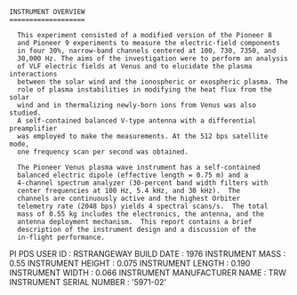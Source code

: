 
 
    INSTRUMENT OVERVIEW
    ===================
 
      This experiment consisted of a modified version of the Pioneer 8 
      and Pioneer 9 experiments to measure the electric-field components 
      in four 30%, narrow-band channels centered at 100, 730, 7350, and 
      30,000 Hz. The aims of the investigation were to perform an analysis 
      of VLF electric fields at Venus and to elucidate the plasma interactions 
      between the solar wind and the ionospheric or exospheric plasma. The 
      role of plasma instabilities in modifying the heat flux from the solar 
      wind and in thermalizing newly-born ions from Venus was also studied. 
      A self-contained balanced V-type antenna with a differential preamplifier 
      was employed to make the measurements. At the 512 bps satellite mode, 
      one frequency scan per second was obtained.
      
      The Pioneer Venus plasma wave instrument has a self-contained
      balanced electric dipole (effective length = 0.75 m) and a
      4-channel spectrum analyzer (30-percent band width filters with
      center frequencies at 100 Hz, 5.4 kHz, and 30 kHz).  The
      channels are continuously active and the highest Orbiter
      telemetry rate (2048 bps) yields 4 spectral scans/s.  The total
      mass of 0.55 kg includes the electronics, the antenna, and the
      antenna deployment mechanism.  This report contains a brief
      description of the instrument design and a discussion of the
      in-flight performance.
 
 PI PDS USER ID                : RSTRANGEWAY
 BUILD DATE                    : 1976
 INSTRUMENT MASS               : 0.55
 INSTRUMENT HEIGHT             : 0.075
 INSTRUMENT LENGTH             : 0.190
 INSTRUMENT WIDTH              : 0.066
 INSTRUMENT MANUFACTURER NAME  : TRW
 INSTRUMENT SERIAL NUMBER      : '5971-02'
 

        